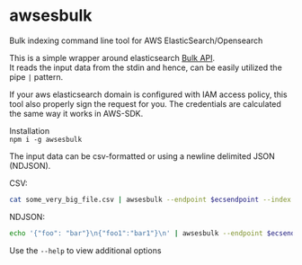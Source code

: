 # awsesbulk
Bulk indexing command line tool for AWS ElasticSearch/Opensearch

This is a simple wrapper around elasticsearch [Bulk API](https://www.elastic.co/guide/en/elasticsearch/reference/current/docs-bulk.html).  
It reads the input data from the stdin and hence, can be easily utilized the pipe `|` pattern.

If your aws elasticsearch domain is configured with IAM access policy, this tool also properly sign the request for you.
The credentials are calculated the same way it works in AWS-SDK.

Installation  
`npm i -g awsesbulk`

The input data can be csv-formatted or using a newline delimited JSON (NDJSON).

CSV:  
```bash
cat some_very_big_file.csv | awsesbulk --endpoint $ecsendpoint --index $indexname --region us-east-1 --csv
```  
NDJSON:  
```bash
echo '{"foo": "bar"}\n{"foo1":"bar1"}\n' | awsesbulk --endpoint $ecsendpoint --index $indexname --region us-east-1
```

Use the `--help` to view additional options